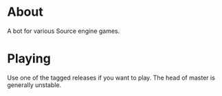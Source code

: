 About
=====
A bot for various Source engine games.

Playing
=======
Use one of the tagged releases if you want to play. The head of master is generally unstable.
